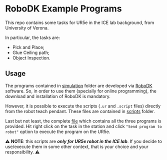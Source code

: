 # RoboDK Example Programs

This repo contains some tasks for UR5e in the ICE lab background, from University of Verona. 

In particular, the tasks are: 
- Pick and Place;
- Glue Ceiling path;
- Object Inspection.

## Usage

The programs contained in [simulation](/simulation) folder are developed via [RoboDK](https://robodk.com) software. So, in order to use them (specially for online programming), the download and installation of RoboDK is mandatory. 

However, it is possible to execute the scripts (`.ur` and `.script` files) directly from the robot teach pendant. These files are contained in [scripts](/scripts) folder. 

Last but not least, the complete [file](/physical_task/elaborato.rdk) which contains all the three programs is provided. Hit right click on the task in the station and click `"Send program to robot"` option to execute the program on the UR5e. 

:warning: __NOTE__: this scripts are ***only for UR5e robot in the ICE lab***. If you decide to use/execute them in some other context, that is your choice and your responsibility. :warning:
